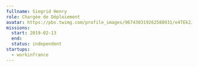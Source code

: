 ```yaml
---
fullname: Siegrid Henry
role: Chargée de Déploiement
avatar: https://pbs.twimg.com/profile_images/967430319262588931/e4TEk2Jb_400x400.jpg
missions:
  start: 2019-02-13
  end:
  status: independent
startups:
  - workinfrance
---
```

